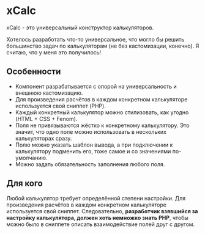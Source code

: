 # xCalc

xCalc - это универсальный конструктор калькуляторов.

Хотелось разработать что-то универсальное, что могло бы решить большинство задач по калькуляторам (не без кастомизации, конечно). Я считаю, что у меня это получилось!

## Особенности

- Компонент разрабатывается с опорой на универсальность и внешнюю кастомизацию.
- Для произведения расчётов в каждом конкретном калькуляторе используется свой сниппет (PHP).
- Каждый конкретный калькулятор можно стилизовать, как угодно (HTML + CSS + Fenom).
- Поля не привязываются жёстко к конкретному калькулятору. Это значит, что одно поле можно использовать в нескольких калькуляторах сразу.
- Полю можно указать шаблон вывода, а при подключении к калькулятору подменить его, тоже самое и со значениями по-умолчанию.
- Можно задать обязательность заполнения любого поля.

## Для кого

Любой калькулятор требует определённой степени настройки. Для произведения расчётов в каждом конкретном калькуляторе используется свой сниппет. Следовательно, **разработчик взявшийся за настройку калькулятора, должен хоть немножко знать PHP**, чтобы можно было в сниппете описать взаимодействие полей друг с другом.
